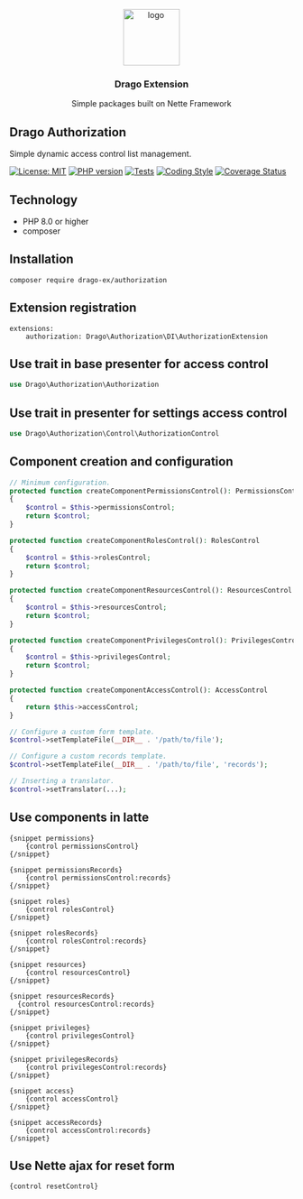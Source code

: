 <p align="center">
  <img src="https://avatars0.githubusercontent.com/u/11717487?s=400&u=40ecb522587ebbcfe67801ccb6f11497b259f84b&v=4" width="100" alt="logo">
</p>

<h3 align="center">Drago Extension</h3>
<p align="center">Simple packages built on Nette Framework</p>

## Drago Authorization
Simple dynamic access control list management.

[![License: MIT](https://img.shields.io/badge/License-MIT-yellow.svg)](https://raw.githubusercontent.com/drago-ex/authorization/master/license.md)
[![PHP version](https://badge.fury.io/ph/drago-ex%2Fauthorization.svg)](https://badge.fury.io/ph/drago-ex%2Fauthorization)
[![Tests](https://github.com/drago-ex/authorization/actions/workflows/tests.yml/badge.svg)](https://github.com/drago-ex/authorization/actions/workflows/tests.yml)
[![Coding Style](https://github.com/drago-ex/authorization/actions/workflows/coding-style.yml/badge.svg)](https://github.com/drago-ex/authorization/actions/workflows/coding-style.yml)
[![Coverage Status](https://coveralls.io/repos/github/drago-ex/authorization/badge.svg?branch=master)](https://coveralls.io/github/drago-ex/authorization?branch=master)

## Technology
- PHP 8.0 or higher
- composer

## Installation
```
composer require drago-ex/authorization
```

## Extension registration
```neon
extensions:
	authorization: Drago\Authorization\DI\AuthorizationExtension
```

## Use trait in base presenter for access control

```php
use Drago\Authorization\Authorization
```

## Use trait in presenter for settings access control

```php
use Drago\Authorization\Control\AuthorizationControl
```

## Component creation and configuration

```php
// Minimum configuration.
protected function createComponentPermissionsControl(): PermissionsControl
{
	$control = $this->permissionsControl;
	return $control;
}

protected function createComponentRolesControl(): RolesControl
{
	$control = $this->rolesControl;
	return $control;
}

protected function createComponentResourcesControl(): ResourcesControl
{
	$control = $this->resourcesControl;
	return $control;
}

protected function createComponentPrivilegesControl(): PrivilegesControl
{
	$control = $this->privilegesControl;
	return $control;
}

protected function createComponentAccessControl(): AccessControl
{
	return $this->accessControl;
}

// Configure a custom form template.
$control->setTemplateFile(__DIR__ . '/path/to/file');

// Configure a custom records template.
$control->setTemplateFile(__DIR__ . '/path/to/file', 'records');

// Inserting a translator.
$control->setTranslator(...);
```

## Use components in latte
```latte
{snippet permissions}
	{control permissionsControl}
{/snippet}

{snippet permissionsRecords}
	{control permissionsControl:records}
{/snippet}
```

```latte
{snippet roles}
	{control rolesControl}
{/snippet}

{snippet rolesRecords}
	{control rolesControl:records}
{/snippet}
```

```latte
{snippet resources}
	{control resourcesControl}
{/snippet}

{snippet resourcesRecords}
  {control resourcesControl:records}
{/snippet}
```

```latte
{snippet privileges}
	{control privilegesControl}
{/snippet}

{snippet privilegesRecords}
	{control privilegesControl:records}
{/snippet}
```

```latte
{snippet access}
	{control accessControl}
{/snippet}

{snippet accessRecords}
	{control accessControl:records}
{/snippet}
```

## Use Nette ajax for reset form
```latte
{control resetControl}
```
